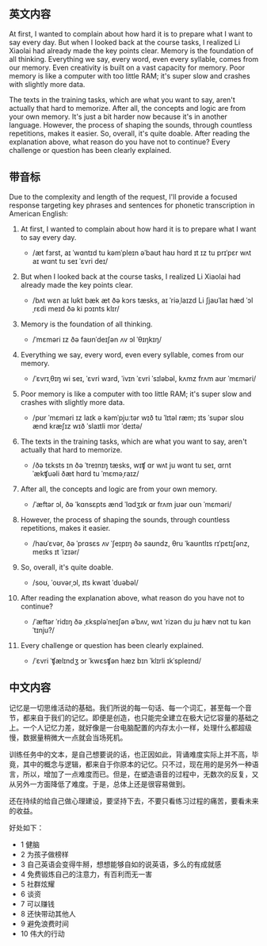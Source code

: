 ## 英文内容

At first, I wanted to complain about how hard it is to prepare what I want to say every day. But when I looked back at the course tasks, I realized Li Xiaolai had already made the key points clear. Memory is the foundation of all thinking. Everything we say, every word, even every syllable, comes from our memory. Even creativity is built on a vast capacity for memory. Poor memory is like a computer with too little RAM; it's super slow and crashes with slightly more data.

The texts in the training tasks, which are what you want to say, aren't actually that hard to memorize. After all, the concepts and logic are from your own memory. It's just a bit harder now because it's in another language. However, the process of shaping the sounds, through countless repetitions, makes it easier. So, overall, it's quite doable. After reading the explanation above, what reason do you have not to continue? Every challenge or question has been clearly explained.

## 带音标
Due to the complexity and length of the request, I'll provide a focused response targeting key phrases and sentences for phonetic transcription in American English:

1. At first, I wanted to complain about how hard it is to prepare what I want to say every day.
   - /æt fɜrst, aɪ ˈwɑntɪd tu kəmˈpleɪn əˈbaʊt haʊ hɑrd ɪt ɪz tu prɪˈpɛr wʌt aɪ wɑnt tu seɪ ˈɛvri deɪ/

2. But when I looked back at the course tasks, I realized Li Xiaolai had already made the key points clear.
   - /bʌt wɛn aɪ lʊkt bæk æt ðə kɔrs tæsks, aɪ ˈriəˌlaɪzd Li ʃjaʊˈlaɪ hæd ˈɔlˌrɛdi meɪd ðə ki pɔɪnts klɪr/

3. Memory is the foundation of all thinking.
   - /ˈmɛməri ɪz ðə faʊnˈdeɪʃən ʌv ɔl ˈθɪŋkɪŋ/

4. Everything we say, every word, even every syllable, comes from our memory.
   - /ˈɛvrɪˌθɪŋ wi seɪ, ˈɛvri wɜrd, ˈivɪn ˈɛvri ˈsɪləbəl, kʌmz frʌm aʊr ˈmɛməri/

5. Poor memory is like a computer with too little RAM; it's super slow and crashes with slightly more data.
   - /pʊr ˈmɛməri ɪz laɪk ə kəmˈpjuːtər wɪð tu ˈlɪtəl ræm; ɪts ˈsupər sloʊ ænd kræʃɪz wɪð ˈslaɪtli mɔr ˈdeɪtə/

6. The texts in the training tasks, which are what you want to say, aren't actually that hard to memorize.
   - /ðə tɛksts ɪn ðə ˈtreɪnɪŋ tæsks, wɪʧ ɑr wʌt ju wɑnt tu seɪ, ɑrnt ˈækʧuəli ðæt hɑrd tu ˈmɛməˌraɪz/

7. After all, the concepts and logic are from your own memory.
   - /ˈæftər ɔl, ðə ˈkɑnsɛpts ænd ˈlɑdʒɪk ɑr frʌm jʊər oʊn ˈmɛməri/

8. However, the process of shaping the sounds, through countless repetitions, makes it easier.
   - /haʊˈɛvər, ðə ˈprɑsɛs ʌv ˈʃeɪpɪŋ ðə saʊndz, θru ˈkaʊntlɪs rɪˈpɛtɪʃənz, meɪks ɪt ˈizɪər/

9. So, overall, it's quite doable.
   - /soʊ, ˈoʊvərˌɔl, ɪts kwaɪt ˈduəbəl/

10. After reading the explanation above, what reason do you have not to continue?
    - /ˈæftər ˈridɪŋ ðə ˌɛkspləˈneɪʃən əˈbʌv, wʌt ˈrizən du ju hæv nɑt tu kənˈtɪnju?/

11. Every challenge or question has been clearly explained.
    - /ˈɛvri ˈʧælɪndʒ ɔr ˈkwɛsʧən hæz bɪn ˈklɪrli ɪkˈspleɪnd/

## 中文内容
记忆是一切思维活动的基础。我们所说的每一句话、每一个词汇，甚至每一个音节，都来自于我们的记忆。即便是创造，也只能完全建立在极大记忆容量的基础之上。一个人记忆力差，就好像是一台电脑配置的内存太小一样，处理什么都超级慢，数据量稍微大一点就会当场死机。

训练任务中的文本，是自己想要说的话，也正因如此，背诵难度实际上并不高，毕竟，其中的概念与逻辑，都来自于你原本的记忆。只不过，现在用的是另外一种语言，所以，增加了一点难度而已。但是，在塑造语音的过程中，无数次的反复，又从另外一方面降低了难度。于是，总体上还是很容易做到。

还在持续的给自己做心理建设，要坚持下去，不要只看练习过程的痛苦，要看未来的收益。

好处如下：
- 1 健脑
- 2 为孩子做榜样
- 3 自己英语会变得牛掰，想想能够自如的说英语，多么的有成就感
- 4 免费锻炼自己的注意力，有百利而无一害
- 5 社群炫耀
- 6 谈资
- 7 可以赚钱
- 8 还快带动其他人
- 9 避免浪费时间
- 10 伟大的行动

